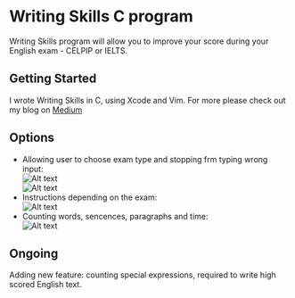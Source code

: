 # Writing Skills C program

Writing Skills program will allow you to improve your score during your English exam - CELPIP or IELTS.

## Getting Started

I wrote Writing Skills in C, using Xcode and Vim.
For more please check out my blog on [Medium](https://medium.com/@aleksandrakorolczuk/writing-skills-simple-c-program-92d73cf0ffd6) 

## Options
* Allowing user to choose exam type and stopping frm typing wrong input: <br />
![Alt text](https://cdn-images-1.medium.com/max/800/1*lmMxZ6XcErPeCzteSCNh2Q.png)  <br />
![Alt text](https://cdn-images-1.medium.com/max/800/1*Y1CXEufQjjvnx0gFP8nBHA.png)  <br />
* Instructions depending on the exam: <br />
![Alt text](https://cdn-images-1.medium.com/max/800/1*pnXe3_SlzGgM-5F99Qi33g.png) <br />
* Counting words, sencences, paragraphs and time: <br />
![Alt text](https://cdn-images-1.medium.com/max/800/1*qkKQHk9gzn7GwaOGX799bg.png) <br />
## Ongoing 
Adding new feature: counting special expressions, required to write high scored English text. 
